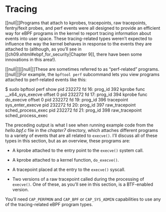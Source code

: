 # Tracing

[[null|]]Programs that attach to kprobes, tracepoints, raw tracepoints, fentry/fexit probes, and perf events were all designed to provide an efficient way for eBPF programs in the kernel to report tracing information about events into user space. These tracing-related types weren’t expected to influence the way the kernel behaves in response to the events they are attached to (although, as you’ll see in [[ch09.xhtml#ebpf_for_security|Chapter 9]], there have been some innovations in this area!).

[[null|]][[null|]]These are sometimes referred to as “perf-related” programs. [[null|]]For example, the `bpftool perf` subcommand lets you view programs attached to perf-related events like this:

$ sudo bpftool perf show
pid 232272  fd 16: prog\_id 392  kprobe  func \_\_x64\_sys\_execve  offset 0
pid 232272  fd 17: prog\_id 394  kprobe  func do\_execve  offset 0
pid 232272  fd 19: prog\_id 396  tracepoint  sys\_enter\_execve
pid 232272  fd 20: prog\_id 397  raw\_tracepoint  sched\_process\_exec
pid 232272  fd 21: prog\_id 398  raw\_tracepoint  sched\_process\_exec

The preceding output is what I see when running example code from the _hello.bpf.c_ file in the _chapter7_ directory, which attaches different programs to a variety of events that are all related to `execve()`. I’ll discuss all of these types in this section, but as an overview, these programs are:

*   A kprobe attached to the entry point to the `execve()` system call.
    
*   A kprobe attached to a kernel function, `do_execve()`.
    
*   A tracepoint placed at the entry to the `execve()` syscall.
    
*   Two versions of a raw tracepoint called during the processing of `execve()`. One of these, as you’ll see in this section, is a BTF-enabled version.
    

You’ll need `CAP_PERFMON` and `CAP_BPF` or `CAP_SYS_ADMIN` capabilities to use any of the tracing-related eBPF program types.